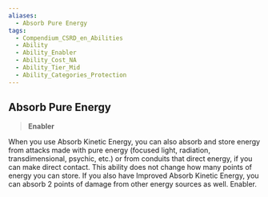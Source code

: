 ```yaml
---
aliases:
  - Absorb Pure Energy
tags:
  - Compendium_CSRD_en_Abilities
  - Ability
  - Ability_Enabler
  - Ability_Cost_NA
  - Ability_Tier_Mid
  - Ability_Categories_Protection
---
```

  
    
## Absorb Pure Energy    
>**Enabler**  
    
When you use Absorb Kinetic Energy, you can also absorb and store energy from attacks made with pure energy (focused light, radiation, transdimensional, psychic, etc.) or from conduits that direct energy, if you can make direct contact. This ability does not change how many points of energy you can store. If you also have Improved Absorb Kinetic Energy, you can absorb 2 points of damage from other energy sources as well. Enabler.